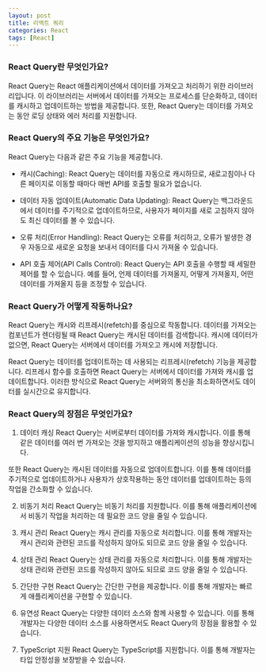 ```yaml
---
layout: post
title: 리액트 쿼리
categories: React
tags: [React]
---
```


### React Query란 무엇인가요?

React Query는 React 애플리케이션에서 데이터를 가져오고 처리하기 위한 라이브러리입니다. 이 라이브러리는 서버에서 데이터를 가져오는 프로세스를 단순화하고, 데이터를 캐시하고 업데이트하는 방법을 제공합니다. 또한, React Query는 데이터를 가져오는 동안 로딩 상태와 에러 처리를 지원합니다.

### React Query의 주요 기능은 무엇인가요?

React Query는 다음과 같은 주요 기능을 제공합니다.

- 캐시(Caching): React Query는 데이터를 자동으로 캐시하므로, 새로고침이나 다른 페이지로 이동할 때마다 매번 API를 호출할 필요가 없습니다.

- 데이터 자동 업데이트(Automatic Data Updating): React Query는 백그라운드에서 데이터를 주기적으로 업데이트하므로, 사용자가 페이지를 새로 고침하지 않아도 최신 데이터를 볼 수 있습니다.

- 오류 처리(Error Handling): React Query는 오류를 처리하고, 오류가 발생한 경우 자동으로 새로운 요청을 보내서 데이터를 다시 가져올 수 있습니다.

- API 호출 제어(API Calls Control): React Query는 API 호출을 수행할 때 세밀한 제어를 할 수 있습니다. 예를 들어, 언제 데이터를 가져올지, 어떻게 가져올지, 어떤 데이터를 가져올지 등을 조정할 수 있습니다.

### React Query가 어떻게 작동하나요?

React Query는 캐시와 리프레시(refetch)를 중심으로 작동합니다. 데이터를 가져오는 컴포넌트가 렌더링될 때 React Query는 캐시된 데이터를 검색합니다. 캐시에 데이터가 없으면, React Query는 서버에서 데이터를 가져오고 캐시에 저장합니다.

React Query는 데이터를 업데이트하는 데 사용되는 리프레시(refetch) 기능을 제공합니다. 리프레시 함수를 호출하면 React Query는 서버에서 데이터를 가져와 캐시를 업데이트합니다. 이러한 방식으로 React Query는 서버와의 통신을 최소화하면서도 데이터를 실시간으로 유지합니다.

### React Query의 장점은 무엇인가요?

1. 데이터 캐싱
   React Query는 서버로부터 데이터를 가져와 캐시합니다. 이를 통해 같은 데이터를 여러 번 가져오는 것을 방지하고 애플리케이션의 성능을 향상시킵니다.

또한 React Query는 캐시된 데이터를 자동으로 업데이트합니다. 이를 통해 데이터를 주기적으로 업데이트하거나 사용자가 상호작용하는 동안 데이터를 업데이트하는 등의 작업을 간소화할 수 있습니다.

2. 비동기 처리
   React Query는 비동기 처리를 지원합니다. 이를 통해 애플리케이션에서 비동기 작업을 처리하는 데 필요한 코드 양을 줄일 수 있습니다.

3. 캐시 관리
   React Query는 캐시 관리를 자동으로 처리합니다. 이를 통해 개발자는 캐시 관리와 관련된 코드를 작성하지 않아도 되므로 코드 양을 줄일 수 있습니다.

4. 상태 관리
   React Query는 상태 관리를 자동으로 처리합니다. 이를 통해 개발자는 상태 관리와 관련된 코드를 작성하지 않아도 되므로 코드 양을 줄일 수 있습니다.

5. 간단한 구현
   React Query는 간단한 구현을 제공합니다. 이를 통해 개발자는 빠르게 애플리케이션을 구현할 수 있습니다.

6. 유연성
   React Query는 다양한 데이터 소스와 함께 사용할 수 있습니다. 이를 통해 개발자는 다양한 데이터 소스를 사용하면서도 React Query의 장점을 활용할 수 있습니다.

7. TypeScript 지원
   React Query는 TypeScript를 지원합니다. 이를 통해 개발자는 타입 안정성을 보장받을 수 있습니다.
